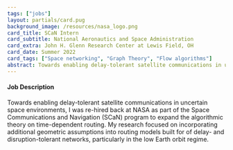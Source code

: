 ```yaml
---
tags: ["jobs"]
layout: partials/card.pug
background_image: /resources/nasa_logo.png
card_title: SCaN Intern 
card_subtitle: National Aeronautics and Space Administration
card_extra: John H. Glenn Research Center at Lewis Field, OH
card_date: Summer 2022
card_tags: ["Space networking", "Graph Theory", "Flow algorithms"]
abstract: Towards enabling delay-tolerant satellite communications in uncertain space environments, I was re-hired back at NASA as part of the Space Communications and Navigation (SCaN) program to expand the algorithmic theory on time-dependent routing.
---
```


<div class="flex items-center px-2 py-1 bg-gray-100">
  <h4 class="font-bold bg-gray-100"> Job Description </h4>
</div>
<div class="p-2 overflow-auto px-4 py-2 bg-white-100">  
Towards enabling delay-tolerant satellite communications in uncertain space environments, I was re-hired back at NASA as part of the Space Communications and Navigation (SCaN) program to expand the algorithmic theory on time-dependent routing. My research focused on incorporating additional geometric assumptions into routing models built for of delay- and disruption-tolerant networks, particularly in the low Earth orbit regime.
</div>

<!-- #### Publications 

<div class="flex items-center px-2 py-1 bg-gray-100">
  <h4 class="font-bold bg-gray-100"> Publications </h4>
</div>
<div class="p-2 overflow-auto px-4 py-2 bg-white-100">  
  <ul class="list-disc ml-6">
    <li> Pub 1 </li>
  </ul>
</div> -->
